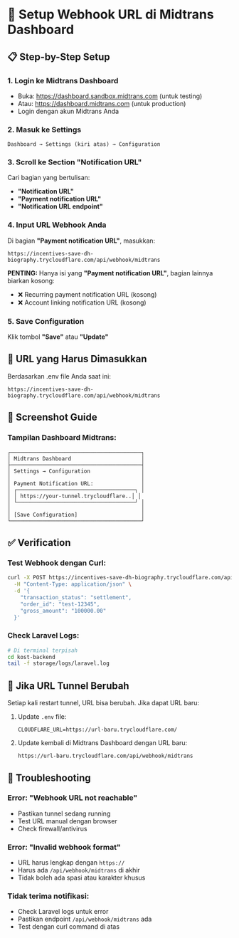 # 🔗 Setup Webhook URL di Midtrans Dashboard

## 📋 Step-by-Step Setup

### 1. Login ke Midtrans Dashboard
- Buka: https://dashboard.sandbox.midtrans.com (untuk testing)
- Atau: https://dashboard.midtrans.com (untuk production)
- Login dengan akun Midtrans Anda

### 2. Masuk ke Settings
```
Dashboard → Settings (kiri atas) → Configuration
```

### 3. Scroll ke Section "Notification URL"
Cari bagian yang bertulisan:
- **"Notification URL"**
- **"Payment notification URL"** 
- **"Notification URL endpoint"**

### 4. Input URL Webhook Anda
Di bagian **"Payment notification URL"**, masukkan:
```
https://incentives-save-dh-biography.trycloudflare.com/api/webhook/midtrans
```

**PENTING:** Hanya isi yang **"Payment notification URL"**, bagian lainnya biarkan kosong:
- ❌ Recurring payment notification URL (kosong)
- ❌ Account linking notification URL (kosong)

### 5. Save Configuration
Klik tombol **"Save"** atau **"Update"**

## 🎯 URL yang Harus Dimasukkan

Berdasarkan .env file Anda saat ini:
```
https://incentives-save-dh-biography.trycloudflare.com/api/webhook/midtrans
```

## 📸 Screenshot Guide

### Tampilan Dashboard Midtrans:
```
┌─────────────────────────────────────────┐
│ Midtrans Dashboard                      │
├─────────────────────────────────────────┤
│ Settings → Configuration                │
│                                         │
│ Payment Notification URL:               │
│ ┌─────────────────────────────────────┐ │
│ │ https://your-tunnel.trycloudflare..│ │
│ └─────────────────────────────────────┘ │
│                                         │
│ [Save Configuration]                    │
└─────────────────────────────────────────┘
```

## ✅ Verification

### Test Webhook dengan Curl:
```bash
curl -X POST https://incentives-save-dh-biography.trycloudflare.com/api/webhook/midtrans \
  -H "Content-Type: application/json" \
  -d '{
    "transaction_status": "settlement",
    "order_id": "test-12345",
    "gross_amount": "100000.00"
  }'
```

### Check Laravel Logs:
```bash
# Di terminal terpisah
cd kost-backend
tail -f storage/logs/laravel.log
```

## 🔄 Jika URL Tunnel Berubah

Setiap kali restart tunnel, URL bisa berubah. Jika dapat URL baru:

1. Update `.env` file:
   ```env
   CLOUDFLARE_URL=https://url-baru.trycloudflare.com/
   ```

2. Update kembali di Midtrans Dashboard dengan URL baru:
   ```
   https://url-baru.trycloudflare.com/api/webhook/midtrans
   ```

## 🚨 Troubleshooting

### Error: "Webhook URL not reachable"
- Pastikan tunnel sedang running
- Test URL manual dengan browser
- Check firewall/antivirus

### Error: "Invalid webhook format"  
- URL harus lengkap dengan `https://`
- Harus ada `/api/webhook/midtrans` di akhir
- Tidak boleh ada spasi atau karakter khusus

### Tidak terima notifikasi:
- Check Laravel logs untuk error
- Pastikan endpoint `/api/webhook/midtrans` ada
- Test dengan curl command di atas